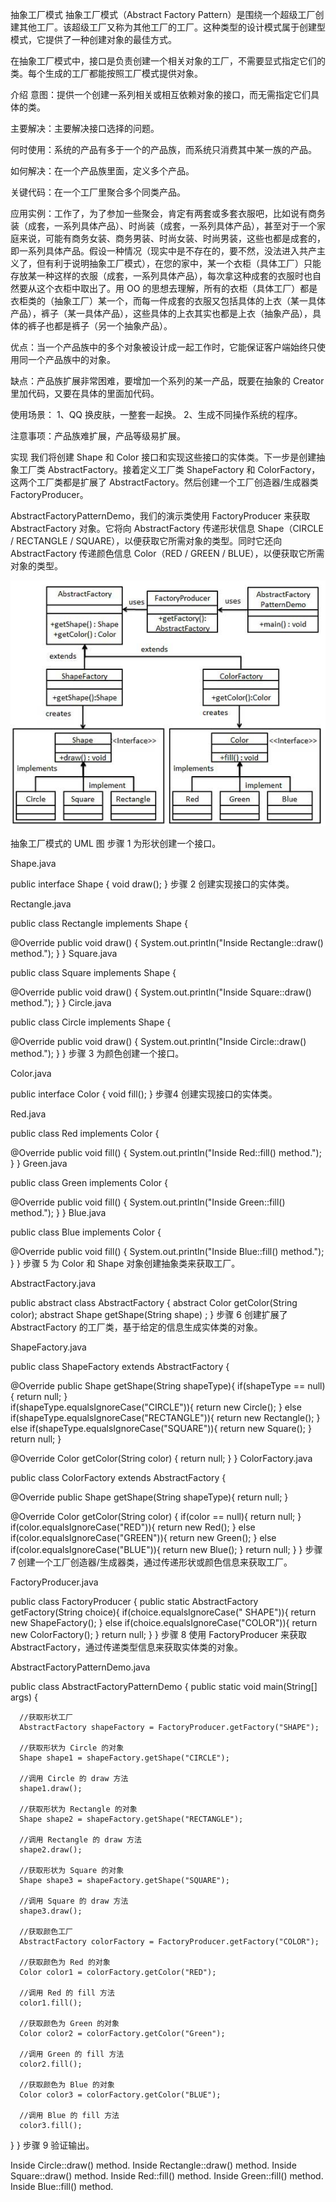 抽象工厂模式 抽象工厂模式（Abstract Factory Pattern）是围绕一个超级工厂创建其他工厂。该超级工厂又称为其他工厂的工厂。这种类型的设计模式属于创建型模式，它提供了一种创建对象的最佳方式。

在抽象工厂模式中，接口是负责创建一个相关对象的工厂，不需要显式指定它们的类。每个生成的工厂都能按照工厂模式提供对象。

介绍 意图：提供一个创建一系列相关或相互依赖对象的接口，而无需指定它们具体的类。

主要解决：主要解决接口选择的问题。

何时使用：系统的产品有多于一个的产品族，而系统只消费其中某一族的产品。

如何解决：在一个产品族里面，定义多个产品。

关键代码：在一个工厂里聚合多个同类产品。

应用实例：工作了，为了参加一些聚会，肯定有两套或多套衣服吧，比如说有商务装（成套，一系列具体产品）、时尚装（成套，一系列具体产品），甚至对于一个家庭来说，可能有商务女装、商务男装、时尚女装、时尚男装，这些也都是成套的，即一系列具体产品。假设一种情况（现实中是不存在的，要不然，没法进入共产主义了，但有利于说明抽象工厂模式），在您的家中，某一个衣柜（具体工厂）只能存放某一种这样的衣服（成套，一系列具体产品），每次拿这种成套的衣服时也自然要从这个衣柜中取出了。用
OO 的思想去理解，所有的衣柜（具体工厂）都是衣柜类的（抽象工厂）某一个，而每一件成套的衣服又包括具体的上衣（某一具体产品），裤子（某一具体产品），这些具体的上衣其实也都是上衣（抽象产品），具体的裤子也都是裤子（另一个抽象产品）。

优点：当一个产品族中的多个对象被设计成一起工作时，它能保证客户端始终只使用同一个产品族中的对象。

缺点：产品族扩展非常困难，要增加一个系列的某一产品，既要在抽象的 Creator 里加代码，又要在具体的里面加代码。

使用场景： 1、QQ 换皮肤，一整套一起换。 2、生成不同操作系统的程序。

注意事项：产品族难扩展，产品等级易扩展。

实现 我们将创建 Shape 和 Color 接口和实现这些接口的实体类。下一步是创建抽象工厂类 AbstractFactory。接着定义工厂类
ShapeFactory 和 ColorFactory，这两个工厂类都是扩展了
AbstractFactory。然后创建一个工厂创造器/生成器类 FactoryProducer。

AbstractFactoryPatternDemo，我们的演示类使用 FactoryProducer 来获取 AbstractFactory 对象。它将向 AbstractFactory 传递形状信息
Shape（CIRCLE /
RECTANGLE / SQUARE），以便获取它所需对象的类型。同时它还向 AbstractFactory 传递颜色信息 Color（RED / GREEN /
BLUE），以便获取它所需对象的类型。

![](abstractfactory_pattern_uml_diagram.jpg)

抽象工厂模式的 UML 图 步骤 1 为形状创建一个接口。

Shape.java

public interface Shape { void draw(); } 步骤 2 创建实现接口的实体类。

Rectangle.java

public class Rectangle implements Shape {

@Override public void draw() { System.out.println("Inside Rectangle::draw() method."); } } Square.java

public class Square implements Shape {

@Override public void draw() { System.out.println("Inside Square::draw() method."); } } Circle.java

public class Circle implements Shape {

@Override public void draw() { System.out.println("Inside Circle::draw() method."); } } 步骤 3 为颜色创建一个接口。

Color.java

public interface Color { void fill(); } 步骤4 创建实现接口的实体类。

Red.java

public class Red implements Color {

@Override public void fill() { System.out.println("Inside Red::fill() method."); } } Green.java

public class Green implements Color {

@Override public void fill() { System.out.println("Inside Green::fill() method."); } } Blue.java

public class Blue implements Color {

@Override public void fill() { System.out.println("Inside Blue::fill() method."); } } 步骤 5 为 Color 和 Shape
对象创建抽象类来获取工厂。

AbstractFactory.java

public abstract class AbstractFactory { abstract Color getColor(String color); abstract Shape getShape(String shape) ; }
步骤 6 创建扩展了 AbstractFactory 的工厂类，基于给定的信息生成实体类的对象。

ShapeFactory.java

public class ShapeFactory extends AbstractFactory {

@Override public Shape getShape(String shapeType){ if(shapeType == null){ return null; }        
if(shapeType.equalsIgnoreCase("CIRCLE")){ return new Circle(); } else if(shapeType.equalsIgnoreCase("RECTANGLE")){
return new Rectangle(); } else if(shapeType.equalsIgnoreCase("SQUARE")){ return new Square(); } return null; }

@Override Color getColor(String color) { return null; } } ColorFactory.java

public class ColorFactory extends AbstractFactory {

@Override public Shape getShape(String shapeType){ return null; }

@Override Color getColor(String color) { if(color == null){ return null; }        
if(color.equalsIgnoreCase("RED")){ return new Red(); } else if(color.equalsIgnoreCase("GREEN")){ return new Green(); }
else if(color.equalsIgnoreCase("BLUE")){ return new Blue(); } return null; } } 步骤 7 创建一个工厂创造器/生成器类，通过传递形状或颜色信息来获取工厂。

FactoryProducer.java

public class FactoryProducer { public static AbstractFactory getFactory(String choice){ if(choice.equalsIgnoreCase("
SHAPE")){ return new ShapeFactory(); } else if(choice.equalsIgnoreCase("COLOR")){ return new ColorFactory(); } return
null; } } 步骤 8 使用 FactoryProducer 来获取 AbstractFactory，通过传递类型信息来获取实体类的对象。

AbstractFactoryPatternDemo.java

public class AbstractFactoryPatternDemo { public static void main(String[] args) {

      //获取形状工厂
      AbstractFactory shapeFactory = FactoryProducer.getFactory("SHAPE");

      //获取形状为 Circle 的对象
      Shape shape1 = shapeFactory.getShape("CIRCLE");

      //调用 Circle 的 draw 方法
      shape1.draw();

      //获取形状为 Rectangle 的对象
      Shape shape2 = shapeFactory.getShape("RECTANGLE");

      //调用 Rectangle 的 draw 方法
      shape2.draw();
      
      //获取形状为 Square 的对象
      Shape shape3 = shapeFactory.getShape("SQUARE");

      //调用 Square 的 draw 方法
      shape3.draw();

      //获取颜色工厂
      AbstractFactory colorFactory = FactoryProducer.getFactory("COLOR");

      //获取颜色为 Red 的对象
      Color color1 = colorFactory.getColor("RED");

      //调用 Red 的 fill 方法
      color1.fill();

      //获取颜色为 Green 的对象
      Color color2 = colorFactory.getColor("Green");

      //调用 Green 的 fill 方法
      color2.fill();

      //获取颜色为 Blue 的对象
      Color color3 = colorFactory.getColor("BLUE");

      //调用 Blue 的 fill 方法
      color3.fill();

} } 步骤 9 验证输出。

Inside Circle::draw() method. Inside Rectangle::draw() method. Inside Square::draw() method. Inside Red::fill() method.
Inside Green::fill() method. Inside Blue::fill() method.